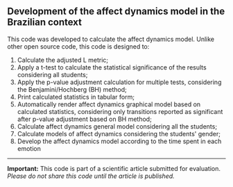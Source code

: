 **Development of the affect dynamics model in the Brazilian context**
---


This code was developed to calculate the affect dynamics model. Unlike other open source code, this code is designed to:

1. Calculate the adjusted L metric;
2. Apply a t-test to calculate the statistical significance of the results considering all students;
3. Apply the p-value adjustment calculation for multiple tests, considering the Benjamini/Hochberg (BH) method;
4. Print calculated statistics in tabular form;
5. Automatically render affect dynamics graphical model based on calculated statistics, considering only transitions reported as significant after p-value adjustment based on BH method;
6. Calculate affect dynamics general model considering all the students;
7. Calculate models of affect dynamics considering the students' gender;
8. Develop the affect dynamics model according to the time spent in each emotion




---
**Important:** This code is part of a scientific article submitted for evaluation.
*Please do not share this code until the article is published.*
